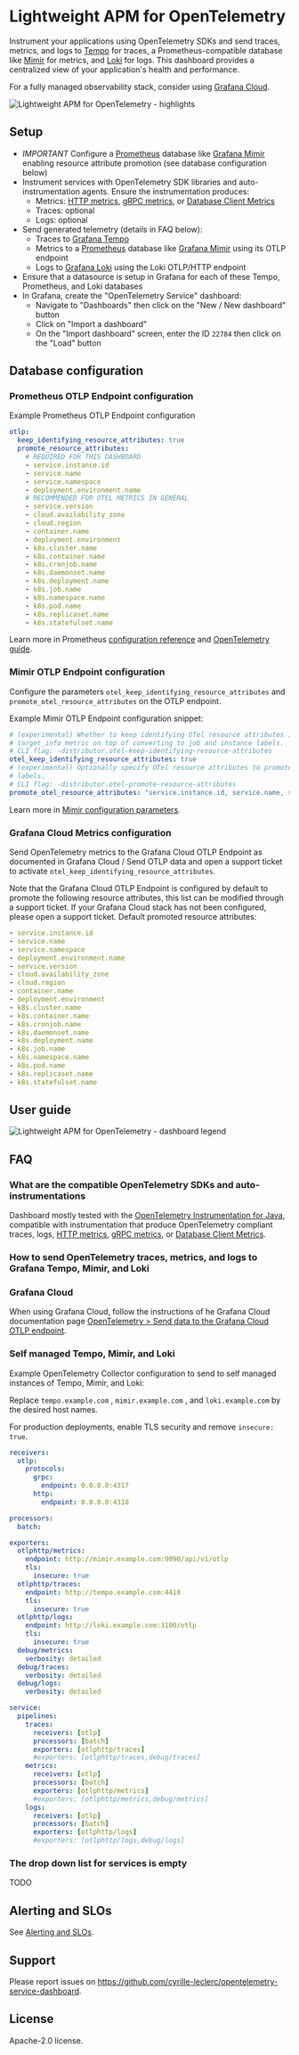 # Lightweight APM for OpenTelemetry

Instrument your applications using OpenTelemetry SDKs and send traces, metrics, and logs to [Tempo](https://grafana.com/oss/tempo/) for traces, a Prometheus-compatible database like [Mimir](https://grafana.com/oss/mimir/) for metrics, and [Loki](https://grafana.com/oss/loki/) for logs. This dashboard provides a centralized view of your application's health and performance.  

For a fully managed observability stack, consider using [Grafana Cloud](https://grafana.com/products/cloud/).

![Lightweight APM for OpenTelemetry - highlights](docs/images/lightweight-apm-dashboard-highlights.png)

## Setup

* *IMPORTANT* Configure a [Prometheus](https://prometheus.io/) database like [Grafana Mimir](https://grafana.com/oss/mimir/) enabling resource attribute promotion  (see database configuration below)
* Instrument services with OpenTelemetry SDK libraries and auto-instrumentation agents. Ensure the instrumentation produces:
  * Metrics: [HTTP metrics](https://opentelemetry.io/docs/specs/semconv/http/http-metrics/), [gRPC metrics](https://opentelemetry.io/docs/specs/semconv/rpc/rpc-metrics/), or [Database Client Metrics](https://opentelemetry.io/docs/specs/semconv/database/database-metrics/)
  * Traces: optional
  * Logs: optional
* Send generated telemetry (details in FAQ below):
  * Traces to [Grafana Tempo](https://grafana.com/oss/tempo/)
  * Metrics to a [Prometheus](https://prometheus.io/) database like [Grafana Mimir](https://grafana.com/oss/mimir/) using its OTLP endpoint
  * Logs to [Grafana Loki](https://grafana.com/oss/loki/) using the Loki OTLP/HTTP endpoint
* Ensure that a datasource is setup in Grafana for each of these Tempo, Prometheus, and Loki databases
* In Grafana, create the "OpenTelemetry Service" dashboard:
  * Navigate to "Dashboards" then click on the "New / New dashboard" button
  * Click on "Import a dashboard"
  * On the "Import dashboard" screen, enter the ID `22784` then click on the "Load" button

## Database configuration

### Prometheus OTLP Endpoint configuration

Example Prometheus OTLP Endpoint configuration

```yml
otlp:
  keep_identifying_resource_attributes: true
  promote_resource_attributes:
    # REQUIRED FOR THIS DASHBOARD
    - service.instance.id
    - service.name
    - service.namespace
    - deployment.environment.name
    # RECOMMENDED FOR OTEL METRICS IN GENERAL
    - service.version
    - cloud.availability_zone
    - cloud.region
    - container.name
    - deployment.environment
    - k8s.cluster.name
    - k8s.container.name
    - k8s.cronjob.name
    - k8s.daemonset.name
    - k8s.deployment.name
    - k8s.job.name
    - k8s.namespace.name
    - k8s.pod.name
    - k8s.replicaset.name
    - k8s.statefulset.name
```

Learn more in Prometheus [configuration reference](https://prometheus.io/docs/prometheus/latest/configuration/configuration/) and [OpenTelemetry guide](https://prometheus.io/docs/guides/opentelemetry/).

### Mimir OTLP Endpoint configuration

Configure the parameters `otel_keep_identifying_resource_attributes` and `promote_otel_resource_attributes` on the OTLP endpoint.

Example Mimir OTLP Endpoint configuration snippet:

```yml
# (experimental) Whether to keep identifying OTel resource attributes in the
# target_info metric on top of converting to job and instance labels.
# CLI flag: -distributor.otel-keep-identifying-resource-attributes
otel_keep_identifying_resource_attributes: true
# (experimental) Optionally specify OTel resource attributes to promote to
# labels.
# CLI flag: -distributor.otel-promote-resource-attributes
promote_otel_resource_attributes: "service.instance.id, service.name, service.namespace, service.version, cloud.availability_zone, cloud.region, container.name, deployment.environment, deployment.environment.name, k8s.cluster.name, k8s.container.name, k8s.cronjob.name, k8s.daemonset.name, k8s.deployment.name, k8s.job.name, k8s.namespace.name, k8s.pod.name, k8s.replicaset.name, k8s.statefulset.name"
```

Learn more in [Mimir configuration parameters](https://github.com/grafana/mimir/blob/main/docs/sources/mimir/configure/configuration-parameters/index.md).

### Grafana Cloud Metrics configuration

Send OpenTelemetry metrics to the Grafana Cloud OTLP Endpoint as documented in Grafana Cloud / Send OTLP data and open a support ticket to activate `otel_keep_identifying_resource_attributes`.

Note that the Grafana Cloud OTLP Endpoint is configured by default to promote the following resource attributes, this list can be modified through a support ticket. If your Grafana Cloud stack has not been configured, please open a support ticket. Default promoted resource attributes:

```yml
- service.instance.id
- service.name
- service.namespace
- deployment.environment.name
- service.version
- cloud.availability_zone
- cloud.region
- container.name
- deployment.environment
- k8s.cluster.name
- k8s.container.name
- k8s.cronjob.name
- k8s.daemonset.name
- k8s.deployment.name
- k8s.job.name
- k8s.namespace.name
- k8s.pod.name
- k8s.replicaset.name
- k8s.statefulset.name
```

## User guide

![Lightweight APM for OpenTelemetry - dashboard legend](docs/images/lightweight-apm-dashboard-legend-0.8.png)

## FAQ

### What are the compatible OpenTelemetry SDKs and auto-instrumentations

Dashboard mostly tested with the [OpenTelemetry Instrumentation for Java](https://github.com/open-telemetry/opentelemetry-java-instrumentation),
compatible with instrumentation that produce OpenTelemetry compliant traces, logs, [HTTP metrics](https://opentelemetry.io/docs/specs/semconv/http/http-metrics/), [gRPC metrics](https://opentelemetry.io/docs/specs/semconv/rpc/rpc-metrics/), or [Database Client Metrics](https://opentelemetry.io/docs/specs/semconv/database/database-metrics/).

### How to send OpenTelemetry traces, metrics, and logs to Grafana Tempo, Mimir, and Loki

### Grafana Cloud

When using Grafana Cloud, follow the instructions of he Grafana Cloud documentation page
 [OpenTelemetry > Send data to the Grafana Cloud OTLP endpoint](https://grafana.com/docs/grafana-cloud/send-data/otlp/send-data-otlp/).

### Self managed Tempo, Mimir, and Loki

Example OpenTelemetry Collector configuration to send to self managed instances of Tempo, Mimir, and Loki:

Replace `tempo.example.com` , `mimir.example.com` , and `loki.example.com` by the desired host names.

For production deployments, enable TLS security and remove `insecure: true`.

```yaml
receivers:
  otlp:
    protocols:
      grpc:
        endpoint: 0.0.0.0:4317
      http:
        endpoint: 0.0.0.0:4318

processors:
  batch:

exporters:
  otlphttp/metrics:
    endpoint: http://mimir.example.com:9090/api/v1/otlp
    tls:
      insecure: true
  otlphttp/traces:
    endpoint: http://tempo.example.com:4418
    tls:
      insecure: true
  otlphttp/logs:
    endpoint: http://loki.example.com:3100/otlp
    tls:
      insecure: true
  debug/metrics:
    verbosity: detailed
  debug/traces:
    verbosity: detailed
  debug/logs:
    verbosity: detailed

service:
  pipelines:
    traces:
      receivers: [otlp]
      processors: [batch]
      exporters: [otlphttp/traces]
      #exporters: [otlphttp/traces,debug/traces]
    metrics:
      receivers: [otlp]
      processors: [batch]
      exporters: [otlphttp/metrics]
      #exporters: [otlphttp/metrics,debug/metrics]
    logs:
      receivers: [otlp]
      processors: [batch]
      exporters: [otlphttp/logs]
      #exporters: [otlphttp/logs,debug/logs]
```

### The drop down list for services is empty

TODO

## Alerting and SLOs

See [Alerting and SLOs](./alerting.md).

## Support

Please report issues on https://github.com/cyrille-leclerc/opentelemetry-service-dashboard.

## License

 Apache-2.0 license.
